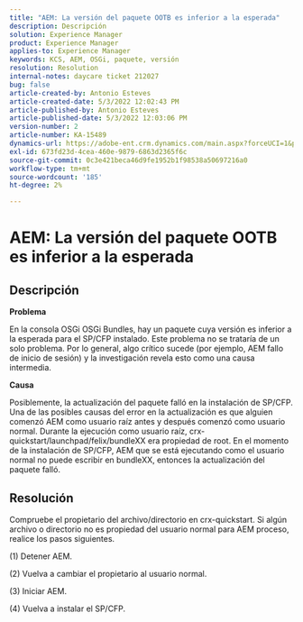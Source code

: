 ```yaml
---
title: "AEM: La versión del paquete OOTB es inferior a la esperada"
description: Descripción
solution: Experience Manager
product: Experience Manager
applies-to: Experience Manager
keywords: KCS, AEM, OSGi, paquete, versión
resolution: Resolution
internal-notes: daycare ticket 212027
bug: false
article-created-by: Antonio Esteves
article-created-date: 5/3/2022 12:02:43 PM
article-published-by: Antonio Esteves
article-published-date: 5/3/2022 12:03:06 PM
version-number: 2
article-number: KA-15489
dynamics-url: https://adobe-ent.crm.dynamics.com/main.aspx?forceUCI=1&pagetype=entityrecord&etn=knowledgearticle&id=f65f45ef-d8ca-ec11-a7b5-6045bd00db33
exl-id: 673fd23d-4cea-460e-9879-6863d2365f6c
source-git-commit: 0c3e421beca46d9fe1952b1f98538a50697216a0
workflow-type: tm+mt
source-wordcount: '185'
ht-degree: 2%

---
```


# AEM: La versión del paquete OOTB es inferior a la esperada

## Descripción


<b>Problema</b>

En la consola OSGi OSGi Bundles, hay un paquete cuya versión es inferior a la esperada para el SP/CFP instalado. Este problema no se trataría de un solo problema. Por lo general, algo crítico sucede (por ejemplo, AEM fallo de inicio de sesión) y la investigación revela esto como una causa intermedia.



<b>Causa</b>

Posiblemente, la actualización del paquete falló en la instalación de SP/CFP. Una de las posibles causas del error en la actualización es que alguien comenzó AEM como usuario raíz antes y después comenzó como usuario normal. Durante la ejecución como usuario raíz, crx-quickstart/launchpad/felix/bundleXX era propiedad de root. En el momento de la instalación de SP/CFP, AEM que se está ejecutando como el usuario normal no puede escribir en bundleXX, entonces la actualización del paquete falló.


## Resolución


Compruebe el propietario del archivo/directorio en crx-quickstart. Si algún archivo o directorio no es propiedad del usuario normal para AEM proceso, realice los pasos siguientes.

(1) Detener AEM.

(2) Vuelva a cambiar el propietario al usuario normal.

(3) Iniciar AEM.

(4) Vuelva a instalar el SP/CFP.
